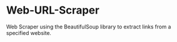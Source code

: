 # Web-URL-Scraper
Web Scraper using the BeautifulSoup library to extract links from a specified website.

